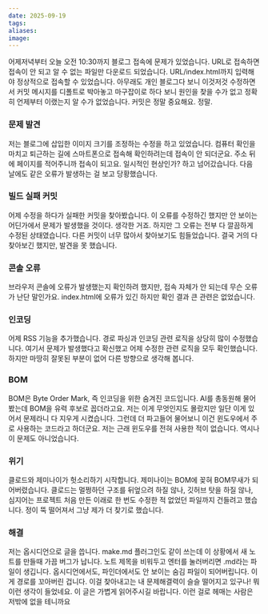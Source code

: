 ```yaml
---
date: 2025-09-19
tags:
aliases:
image:
---
```

어제저녁부터 오늘 오전 10:30까지 블로그 접속에 문제가 있었습니다. URL로 접속하면 접속이 안 되고 알 수 없는 파일만 다운로드 되었습니다. URL/index.html까지 입력해야 정상적으로 접속할 수 있었습니다. 아무래도 개인 블로그다 보니 이것저것 수정하면서 커밋 메시지를 디폴트로 박아놓고 마구잡이로 하다 보니 원인을 찾을 수가 없고 정확히 언제부터 이랬는지 알 수가 없었습니다. 커밋은 정말 중요해요. 정말.
### 문제 발견 

저는 블로그에 삽입한 이미지 크기를 조정하는 수정을 하고 있었습니다. 컴퓨터 확인을 마치고 퇴근하는 길에 스마트폰으로 접속해 확인하려는데 접속이 안 되더군요. 주소 뒤에 페이지를 적어주니까 접속이 되고요. 일시적인 현상인가? 하고 넘어갔습니다. 다음 날에도 같은 오류가 발생하는 걸 보고 당황했습니다. 
### 빌드 실패 커밋

어제 수정을 하다가 실패한 커밋을 찾아봤습니다. 이 오류를 수정하긴 했지만 안 보이는 어딘가에서 문제가 발생했을 것이다. 생각한 거죠. 하지만 그 오류는 전부 다 깔끔하게 수정된 상태였습니다. 다른 커밋이 너무 많아서 찾아보기도 힘들었습니다. 결국 거의 다 찾아보긴 했지만, 발견을 못 했습니다. 
### 콘솔 오류

브라우저 콘솔에 오류가 발생했는지 확인하려 했지만, 접속 자체가 안 되는데 무슨 오류가 난단 말인가요. index.html에 오류가 있긴 하지만 확인 결과 큰 관련은 없었습니다. 
### 인코딩

어제 RSS 기능을 추가했습니다. 경로 파싱과 인코딩 관련 로직을 상당히 많이 수정했습니다. 여기서 문제가 발생했다고 확신했고 어제 수정한 관련 로직을 모두 확인했습니다. 하지만 마땅히 잘못된 부분이 없어 다른 방향으로 생각해 봅니다. 
### BOM

BOM은 Byte Order Mark, 즉 인코딩을 위한 숨겨진 코드입니다. AI를 총동원해 물어봤는데 BOM을 유력 후보로 꼽더라고요. 저는 이게 무엇인지도 몰랐지만 일단 이게 있어서 문제라니 다 지우게 시켰습니다. 그런데 더 파고들어 물어보니 이건 윈도우에서 주로 사용하는 코드라고 하더군요. 저는 근래 윈도우를 전혀 사용한 적이 없습니다. 역시나 이 문제도 아니었습니다. 
### 위기

클로드와 제미나이가 헛소리하기 시작합니다. 제미나이는 BOM에 꽂혀 BOM무새가 되어버렸습니다. 클로드는 멀쩡하던 구조를 뒤엎으려 하질 않나, 깃허브 탓을 하질 않나, 심지어는 프로젝트 처음 만든 이래로 한 번도 수정한 적 없었던 파일까지 건들려고 했습니다. 정이 뚝 떨어져서 그냥 제가 더 찾기로 했습니다. 

### 해결

저는 옵시디언으로 글을 씁니다. make.md 플러그인도 같이 쓰는데 이 상황에서 새 노트를 만들때 가끔 버그가 납니다. 노트 제목을 비워두고 엔터를 눌러버리면 .md라는 파일이 생깁니다. 옵시디언에서도, 파인더에서도 안 보이는 숨김 파일이 되어버립니다. 이게 경로를 꼬아버린 겁니다. 이걸 찾아내고는 내 문제해결력이 슬슬 떨어지고 있구나! 뭐 이런 생각이 들었네요. 이 글은 가볍게 읽어주시길 바랍니다. 이런 걸로 헤매는 사람은 저밖에 없을 테니까요 